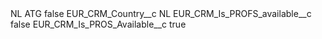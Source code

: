<?xml version="1.0" encoding="UTF-8"?>
<CustomMetadata xmlns="http://soap.sforce.com/2006/04/metadata" xmlns:xsi="http://www.w3.org/2001/XMLSchema-instance" xmlns:xsd="http://www.w3.org/2001/XMLSchema">
    <label>NL ATG</label>
    <protected>false</protected>
    <values>
        <field>EUR_CRM_Country__c</field>
        <value xsi:type="xsd:string">NL</value>
    </values>
    <values>
        <field>EUR_CRM_Is_PROFS_available__c</field>
        <value xsi:type="xsd:boolean">false</value>
    </values>
    <values>
        <field>EUR_CRM_Is_PROS_Available__c</field>
        <value xsi:type="xsd:boolean">true</value>
    </values>
</CustomMetadata>
